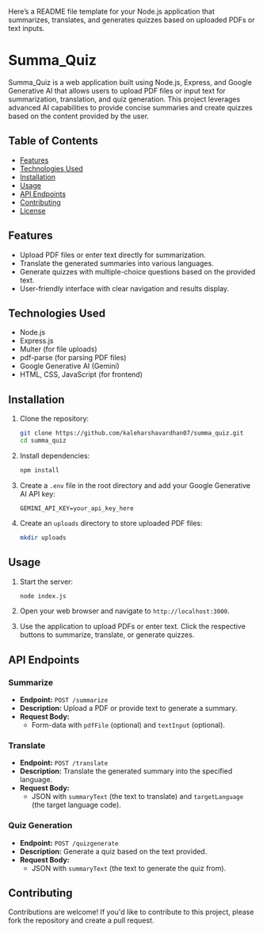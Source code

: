 Here’s a README file template for your Node.js application that summarizes, translates, and generates quizzes based on uploaded PDFs or text inputs.


# Summa_Quiz

Summa_Quiz is a web application built using Node.js, Express, and Google Generative AI that allows users to upload PDF files or input text for summarization, translation, and quiz generation. This project leverages advanced AI capabilities to provide concise summaries and create quizzes based on the content provided by the user.

## Table of Contents

- [Features](#features)
- [Technologies Used](#technologies-used)
- [Installation](#installation)
- [Usage](#usage)
- [API Endpoints](#api-endpoints)
- [Contributing](#contributing)
- [License](#license)

## Features

- Upload PDF files or enter text directly for summarization.
- Translate the generated summaries into various languages.
- Generate quizzes with multiple-choice questions based on the provided text.
- User-friendly interface with clear navigation and results display.

## Technologies Used

- Node.js
- Express.js
- Multer (for file uploads)
- pdf-parse (for parsing PDF files)
- Google Generative AI (Gemini)
- HTML, CSS, JavaScript (for frontend)

## Installation

1. Clone the repository:

   ```bash
   git clone https://github.com/kaleharshavardhan07/summa_quiz.git
   cd summa_quiz
   ```

2. Install dependencies:

   ```bash
   npm install
   ```

3. Create a `.env` file in the root directory and add your Google Generative AI API key:

   ```plaintext
   GEMINI_API_KEY=your_api_key_here
   ```

4. Create an `uploads` directory to store uploaded PDF files:

   ```bash
   mkdir uploads
   ```

## Usage

1. Start the server:

   ```bash
   node index.js
   ```

2. Open your web browser and navigate to `http://localhost:3000`.

3. Use the application to upload PDFs or enter text. Click the respective buttons to summarize, translate, or generate quizzes.

## API Endpoints

### Summarize

- **Endpoint:** `POST /summarize`
- **Description:** Upload a PDF or provide text to generate a summary.
- **Request Body:** 
  - Form-data with `pdfFile` (optional) and `textInput` (optional).

### Translate

- **Endpoint:** `POST /translate`
- **Description:** Translate the generated summary into the specified language.
- **Request Body:**
  - JSON with `summaryText` (the text to translate) and `targetLanguage` (the target language code).

### Quiz Generation

- **Endpoint:** `POST /quizgenerate`
- **Description:** Generate a quiz based on the text provided.
- **Request Body:**
  - JSON with `summaryText` (the text to generate the quiz from).

## Contributing

Contributions are welcome! If you'd like to contribute to this project, please fork the repository and create a pull request.

```


